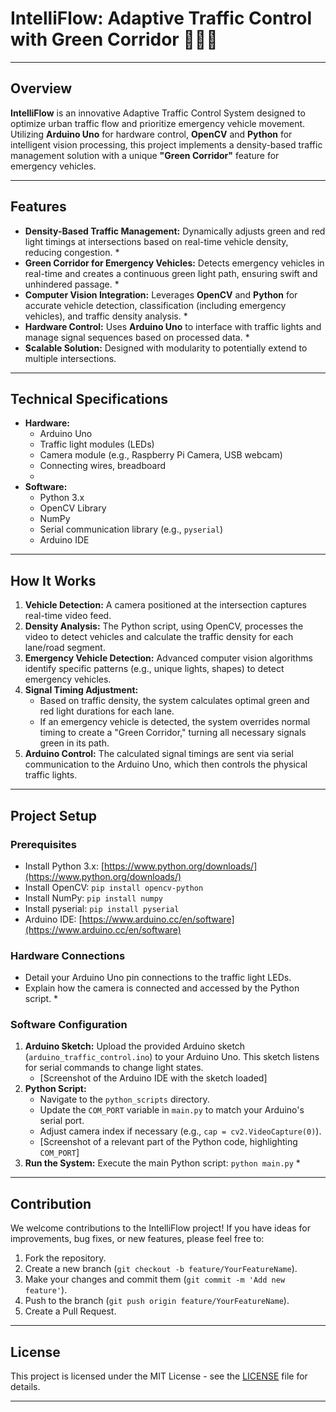 # IntelliFlow: Adaptive Traffic Control with Green Corridor 🚦🚗💨

-----

## Overview

**IntelliFlow** is an innovative Adaptive Traffic Control System designed to optimize urban traffic flow and prioritize emergency vehicle movement. Utilizing **Arduino Uno** for hardware control, **OpenCV** and **Python** for intelligent vision processing, this project implements a density-based traffic management solution with a unique **"Green Corridor"** feature for emergency vehicles.

-----

## Features

  * **Density-Based Traffic Management:** Dynamically adjusts green and red light timings at intersections based on real-time vehicle density, reducing congestion.
    \*
  * **Green Corridor for Emergency Vehicles:** Detects emergency vehicles in real-time and creates a continuous green light path, ensuring swift and unhindered passage.
    \*
  * **Computer Vision Integration:** Leverages **OpenCV** and **Python** for accurate vehicle detection, classification (including emergency vehicles), and traffic density analysis.
    \*
  * **Hardware Control:** Uses **Arduino Uno** to interface with traffic lights and manage signal sequences based on processed data.
    \*
  * **Scalable Solution:** Designed with modularity to potentially extend to multiple intersections.

-----

## Technical Specifications

  * **Hardware:**
      * Arduino Uno
      * Traffic light modules (LEDs)
      * Camera module (e.g., Raspberry Pi Camera, USB webcam)
      * Connecting wires, breadboard
      * 
  * **Software:**
      * Python 3.x
      * OpenCV Library
      * NumPy
      * Serial communication library (e.g., `pyserial`)
      * Arduino IDE
        

-----

## How It Works

1.  **Vehicle Detection:** A camera positioned at the intersection captures real-time video feed.
2.  **Density Analysis:** The Python script, using OpenCV, processes the video to detect vehicles and calculate the traffic density for each lane/road segment.
3.  **Emergency Vehicle Detection:** Advanced computer vision algorithms identify specific patterns (e.g., unique lights, shapes) to detect emergency vehicles.
4.  **Signal Timing Adjustment:**
      * Based on traffic density, the system calculates optimal green and red light durations for each lane.
      * If an emergency vehicle is detected, the system overrides normal timing to create a "Green Corridor," turning all necessary signals green in its path.
5.  **Arduino Control:** The calculated signal timings are sent via serial communication to the Arduino Uno, which then controls the physical traffic lights.

-----

## Project Setup

### Prerequisites

  * Install Python 3.x: [https://www.python.org/downloads/](https://www.python.org/downloads/)
  * Install OpenCV: `pip install opencv-python`
  * Install NumPy: `pip install numpy`
  * Install pyserial: `pip install pyserial`
  * Arduino IDE: [https://www.arduino.cc/en/software](https://www.arduino.cc/en/software)

### Hardware Connections

  * Detail your Arduino Uno pin connections to the traffic light LEDs.
  * Explain how the camera is connected and accessed by the Python script.
    \*

### Software Configuration

1.  **Arduino Sketch:** Upload the provided Arduino sketch (`arduino_traffic_control.ino`) to your Arduino Uno. This sketch listens for serial commands to change light states.
      * [Screenshot of the Arduino IDE with the sketch loaded]
2.  **Python Script:**
      * Navigate to the `python_scripts` directory.
      * Update the `COM_PORT` variable in `main.py` to match your Arduino's serial port.
      * Adjust camera index if necessary (e.g., `cap = cv2.VideoCapture(0)`).
      * [Screenshot of a relevant part of the Python code, highlighting `COM_PORT`]
3.  **Run the System:** Execute the main Python script: `python main.py`
    \*

-----

## Contribution

We welcome contributions to the IntelliFlow project\! If you have ideas for improvements, bug fixes, or new features, please feel free to:

1.  Fork the repository.
2.  Create a new branch (`git checkout -b feature/YourFeatureName`).
3.  Make your changes and commit them (`git commit -m 'Add new feature'`).
4.  Push to the branch (`git push origin feature/YourFeatureName`).
5.  Create a Pull Request.

-----

## License

This project is licensed under the MIT License - see the [LICENSE](https://www.google.com/search?q=LICENSE) file for details.

-----
